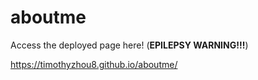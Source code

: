 # aboutme
Access the deployed page here! (**EPILEPSY WARNING!!!**)

https://timothyzhou8.github.io/aboutme/

